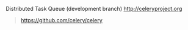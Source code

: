 

Distributed Task Queue (development branch) http://celeryproject.org
> https://github.com/celery/celery

